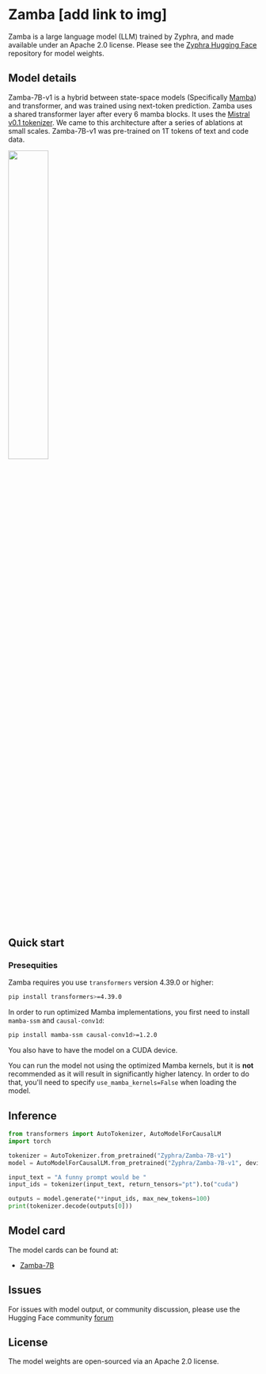 # Zamba [add link to img]

Zamba is a large language model (LLM) trained by Zyphra, and made available under an Apache 2.0 license. Please see the [Zyphra Hugging Face](https://huggingface.co/collections/zyphra/) repository for model weights.


## Model details

Zamba-7B-v1 is a hybrid between state-space models (Specifically [Mamba](https://github.com/state-spaces/mamba)) and transformer, and was trained using next-token prediction. Zamba uses a shared transformer layer after every 6 mamba blocks. It uses the [Mistral v0.1 tokenizer](https://huggingface.co/mistralai/Mistral-7B-v0.1). We came to this architecture after a series of ablations at small scales. Zamba-7B-v1 was pre-trained on 1T tokens of text and code data.

<img src="zamba-arch.png" width=40% height=40% />


## Quick start

### Presequities

Zamba requires you use `transformers` version 4.39.0 or higher:
```bash
pip install transformers>=4.39.0
```

In order to run optimized Mamba implementations, you first need to install `mamba-ssm` and `causal-conv1d`:
```bash
pip install mamba-ssm causal-conv1d>=1.2.0
```
You also have to have the model on a CUDA device.

You can run the model not using the optimized Mamba kernels, but it is **not** recommended as it will result in significantly higher latency. In order to do that, you'll need to specify `use_mamba_kernels=False` when loading the model.

## Inference

```python
from transformers import AutoTokenizer, AutoModelForCausalLM
import torch

tokenizer = AutoTokenizer.from_pretrained("Zyphra/Zamba-7B-v1")
model = AutoModelForCausalLM.from_pretrained("Zyphra/Zamba-7B-v1", device_map="auto", torch_dtype=torch.bfloat16)

input_text = "A funny prompt would be "
input_ids = tokenizer(input_text, return_tensors="pt").to("cuda")

outputs = model.generate(**input_ids, max_new_tokens=100)
print(tokenizer.decode(outputs[0]))
```

## Model card

The model cards can be found at:
* [Zamba-7B](MODEL_CARD_ZAMBA-7B-v1.md)

## Issues
For issues with model output, or community discussion, please use the Hugging Face community [forum](https://huggingface.co/zyphra/zamba-7b)

## License

The model weights are open-sourced via an Apache 2.0 license.
